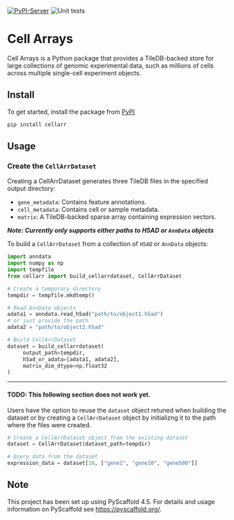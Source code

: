 <!-- These are examples of badges you might want to add to your README:
     please update the URLs accordingly

[![Built Status](https://api.cirrus-ci.com/github/<USER>/cellarr.svg?branch=main)](https://cirrus-ci.com/github/<USER>/cellarr)
[![ReadTheDocs](https://readthedocs.org/projects/cellarr/badge/?version=latest)](https://cellarr.readthedocs.io/en/stable/)
[![Coveralls](https://img.shields.io/coveralls/github/<USER>/cellarr/main.svg)](https://coveralls.io/r/<USER>/cellarr)
[![PyPI-Server](https://img.shields.io/pypi/v/cellarr.svg)](https://pypi.org/project/cellarr/)
[![Conda-Forge](https://img.shields.io/conda/vn/conda-forge/cellarr.svg)](https://anaconda.org/conda-forge/cellarr)
[![Monthly Downloads](https://pepy.tech/badge/cellarr/month)](https://pepy.tech/project/cellarr)
[![Twitter](https://img.shields.io/twitter/url/http/shields.io.svg?style=social&label=Twitter)](https://twitter.com/cellarr)
-->

[![PyPI-Server](https://img.shields.io/pypi/v/cellarr.svg)](https://pypi.org/project/cellarr/)
![Unit tests](https://github.com/BiocPy/cellarr/actions/workflows/pypi-test.yml/badge.svg)

# Cell Arrays

Cell Arrays is a Python package that provides a TileDB-backed store for large collections of genomic experimental data, such as millions of cells across multiple single-cell experiment objects.

## Install

To get started, install the package from [PyPI](https://pypi.org/project/cellarr/)

```bash
pip install cellarr
```

## Usage

### Create the `CellArrDataset`

Creating a CellArrDataset generates three TileDB files in the specified output directory:

- `gene_metadata`: Contains feature annotations.
- `cell_metadata`: Contains cell or sample metadata.
- `matrix`: A TileDB-backed sparse array containing expression vectors.

***Note: Currently only supports either paths to H5AD or `AnnData` objects***

To build a `CellArrDataset` from a collection of `H5AD` or `AnnData` objects:

```python
import anndata
import numpy as np
import tempfile
from cellarr import build_cellarrdataset, CellArrDataset

# Create a temporary directory
tempdir = tempfile.mkdtemp()

# Read AnnData objects
adata1 = anndata.read_h5ad("path/to/object1.h5ad")
# or just provide the path
adata2 = "path/to/object2.h5ad"

# Build CellArrDataset
dataset = build_cellarrdataset(
     output_path=tempdir,
     h5ad_or_adata=[adata1, adata2],
     matrix_dim_dtype=np.float32
)
```
----

#### TODO: This following section does not work yet.

Users have the option to reuse the `dataset` object retuned when building the dataset or by creating a `CellArrDataset` object by initializng it to the path where the files were created.

```python
# Create a CellArrDataset object from the existing dataset
dataset = CellArrDataset(dataset_path=tempdir)

# Query data from the dataset
expression_data = dataset[10, ["gene1", "gene10", "gene500"]]
```

<!-- pyscaffold-notes -->

## Note

This project has been set up using PyScaffold 4.5. For details and usage
information on PyScaffold see https://pyscaffold.org/.
